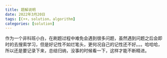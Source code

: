 ```yaml
---
title: 题解说明
date: 2022年3月20日
tags: [C++，solution，algorithm]
categories: [solution]
---
```


作为一个非科班小白，在刷题过程中难免会遇到很多问题，虽然遇到问题之后会即时的去搜索学习，但是好记性不如烂笔头，更何况自己的记性还不好。。。哈哈哈，所以还是要记录下来，总结归纳，没事的时候看一下，这样才能不断精进。


